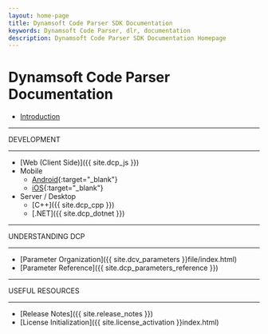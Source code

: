 ```yaml
---
layout: home-page
title: Dynamsoft Code Parser SDK Documentation
keywords: Dynamsoft Code Parser, dlr, documentation
description: Dynamsoft Code Parser SDK Documentation Homepage
---
```


# Dynamsoft Code Parser Documentation

* [Introduction]({{site.introduction}})

<hr>
DEVELOPMENT
<hr>

* [Web (Client Side)]({{ site.dcp_js }})
* Mobile
  * [Android]({{site.dcp_android}}){:target="_blank"}
  * [iOS]({{site.dcp_ios}}){:target="_blank"}
* Server / Desktop
  * [C++]({{ site.dcp_cpp }})
  * [.NET]({{ site.dcp_dotnet }})

<hr>
UNDERSTANDING DCP
<hr>

* [Parameter Organization]({{ site.dcv_parameters }}file/index.html)
* [Parameter Reference]({{ site.dcp_parameters_reference }})

<hr>
USEFUL RESOURCES
<hr>

* [Release Notes]({{ site.release_notes }})
* [License Initialization]({{ site.license_activation }}index.html)
